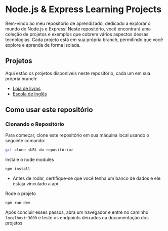 # Node.js & Express Learning Projects

Bem-vindo ao meu repositório de aprendizado, dedicado a explorar o mundo do Node.js e Express! Neste repositório, você encontrará uma coleção de projetos e exemplos que cobrem vários aspectos dessas tecnologias. Cada projeto está em sua própria branch, permitindo que você explore e aprenda de forma isolada.

## Projetos

Aqui estão os projetos disponíveis neste repositório, cada um em sua própria branch:

- [Loja de livros](#)
- [Escola de Inglês](#)

## Como usar este repositório

### Clonando o Repositório

Para começar, clone este repositório em sua máquina local usando o seguinte comando:

```bash
git clone <URL do repositório>
```

Instale o node modules
```
npm install
```

- Antes de rodar, certifique-se que você tenha um banco de dados e ele estaja vinculado a api

Rode o projeto
```
npm run dev
```

Após concluir esses passos, abra um navegador e entre no caminho `localhost:3000` e teste os endpoints deixados na documentação dos projetos
